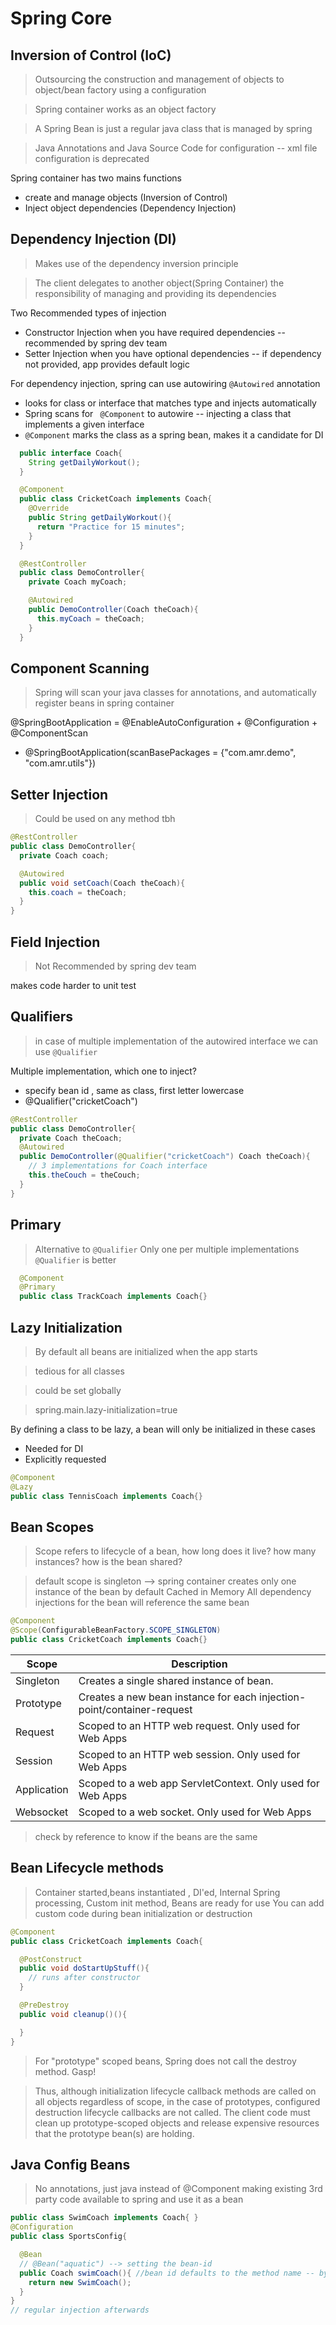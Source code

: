 # Spring Core

## Inversion of Control (IoC)

> Outsourcing the construction and management of objects to object/bean factory using a configuration

> Spring container works as an object factory

> A Spring Bean is just a regular java class that is managed by spring

> Java Annotations and Java Source Code for configuration -- xml file configuration is deprecated

Spring container has two mains functions

- create and manage objects (Inversion of Control)
- Inject object dependencies (Dependency Injection)

## Dependency Injection (DI)

> Makes use of the dependency inversion principle

> The client delegates to another object(Spring Container) the responsibility of managing and providing its dependencies

Two Recommended types of injection

- Constructor Injection when you have required dependencies -- recommended by spring dev team
- Setter Injection when you have optional dependencies -- if dependency not provided, app provides default logic

For dependency injection, spring can use autowiring `@Autowired` annotation

- looks for class or interface that matches type and injects automatically
- Spring scans for ` @Component` to autowire -- injecting a class that implements a given interface
- `@Component` marks the class as a spring bean, makes it a candidate for DI

```java
  public interface Coach{
    String getDailyWorkout();
  }

  @Component
  public class CricketCoach implements Coach{
    @Override
    public String getDailyWorkout(){
      return "Practice for 15 minutes";
    }
  }

  @RestController
  public class DemoController{
    private Coach myCoach;

    @Autowired
    public DemoController(Coach theCoach){
      this.myCoach = theCoach;
    }
  }
```

## Component Scanning

> Spring will scan your java classes for annotations, and automatically register beans in spring container

@SpringBootApplication = @EnableAutoConfiguration + @Configuration + @ComponentScan

- @SpringBootApplication(scanBasePackages = {"com.amr.demo", "com.amr.utils"})

## Setter Injection

> Could be used on any method tbh

```java
@RestController
public class DemoController{
  private Coach coach;

  @Autowired
  public void setCoach(Coach theCoach){
    this.coach = theCoach;
  }
}
```

## Field Injection

> Not Recommended by spring dev team

makes code harder to unit test

## Qualifiers

> in case of multiple implementation of the autowired interface we can use `@Qualifier`

Multiple implementation, which one to inject?

- specify bean id , same as class, first letter lowercase
- @Qualifier("cricketCoach")

```java
@RestController
public class DemoController{
  private Coach theCoach;
  @Autowired
  public DemoController(@Qualifier("cricketCoach") Coach theCoach){
    // 3 implementations for Coach interface
    this.theCouch = theCouch;
  }
}
```

## Primary

> Alternative to `@Qualifier`
> Only one per multiple implementations
> `@Qualifier` is better

```java
  @Component
  @Primary
  public class TrackCoach implements Coach{}
```

## Lazy Initialization

> By default all beans are initialized when the app starts

> tedious for all classes

> could be set globally

> spring.main.lazy-initialization=true

By defining a class to be lazy, a bean will only be initialized in these cases

- Needed for DI
- Explicitly requested

```java
@Component
@Lazy
public class TennisCoach implements Coach{}
```

## Bean Scopes

> Scope refers to lifecycle of a bean, how long does it live? how many instances? how is the bean shared?

> default scope is singleton --> spring container creates only one instance of the bean by default
> Cached in Memory
> All dependency injections for the bean will reference the same bean

```java
@Component
@Scope(ConfigurableBeanFactory.SCOPE_SINGLETON)
public class CricketCoach implements Coach{}
```

| Scope       | Description                                                            |
| ----------- | ---------------------------------------------------------------------- |
| Singleton   | Creates a single shared instance of bean.                              |
| Prototype   | Creates a new bean instance for each injection-point/container-request |
| Request     | Scoped to an HTTP web request. Only used for Web Apps                  |
| Session     | Scoped to an HTTP web session. Only used for Web Apps                  |
| Application | Scoped to a web app ServletContext. Only used for Web Apps             |
| Websocket   | Scoped to a web socket. Only used for Web Apps                         |

> check by reference to know if the beans are the same

## Bean Lifecycle methods

> Container started,beans instantiated , DI'ed, Internal Spring processing, Custom init method, Beans are ready for use
> You can add custom code during bean initialization or destruction

```java
@Component
public class CricketCoach implements Coach{

  @PostConstruct
  public void doStartUpStuff(){
    // runs after constructor
  }

  @PreDestroy
  public void cleanup()(){

  }
}
```

> For "prototype" scoped beans, Spring does not call the destroy method. Gasp!

> Thus, although initialization lifecycle callback methods are called on all objects regardless of scope, in the case of prototypes, configured destruction lifecycle callbacks are not called. The client code must clean up prototype-scoped objects and release expensive resources that the prototype bean(s) are holding.

## Java Config Beans

> No annotations, just java
> instead of @Component
> making existing 3rd party code available to spring and use it as a bean

```java
public class SwimCoach implements Coach{ }
@Configuration
public class SportsConfig{

  @Bean
  // @Bean("aquatic") --> setting the bean-id
  public Coach swimCoach(){ //bean id defaults to the method name -- by careful what you call this method
    return new SwimCoach();
  }
}
// regular injection afterwards
```
